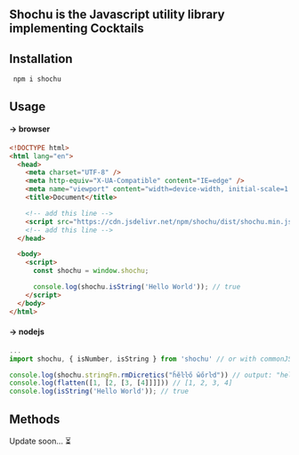 ## Shochu is the Javascript utility library implementing Cocktails

## Installation

     npm i shochu

## Usage

#### -> browser

```html
<!DOCTYPE html>
<html lang="en">
  <head>
    <meta charset="UTF-8" />
    <meta http-equiv="X-UA-Compatible" content="IE=edge" />
    <meta name="viewport" content="width=device-width, initial-scale=1.0" />
    <title>Document</title>

    <!-- add this line -->
    <script src="https://cdn.jsdelivr.net/npm/shochu/dist/shochu.min.js"></script>
    <!-- add this line -->
  </head>

  <body>
    <script>
      const shochu = window.shochu;

      console.log(shochu.isString('Hello World')); // true
    </script>
  </body>
</html>
```

#### -> nodejs

```js
...
import shochu, { isNumber, isString } from 'shochu' // or with commonJS: const { flatten } = require('shochu')

console.log(shochu.stringFn.rmDicretics("ĥĕŀŀő ŵőrŀd")) // output: "hello world"
console.log(flatten([1, [2, [3, [4]]]])) // [1, 2, 3, 4]
console.log(isString('Hello World')); // true
```

## Methods

Update soon... ⏳
